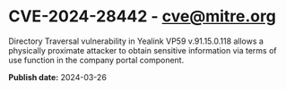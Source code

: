 # CVE-2024-28442 - cve@mitre.org

Directory Traversal vulnerability in Yealink VP59 v.91.15.0.118 allows a physically proximate attacker to obtain sensitive information via terms of use function in the company portal component.

**Publish date:** 2024-03-26

